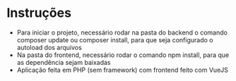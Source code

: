 # Instruções
- Para iniciar o projeto, necessário rodar na pasta do backend o comando composer update ou composer install, para que seja configurado o autoload dos arquivos
- Na pasta do frontend, necessário rodar o comando npm install, para que as dependência sejam baixadas
- Aplicação feita em PHP (sem framework) com frontend feito com VueJS
